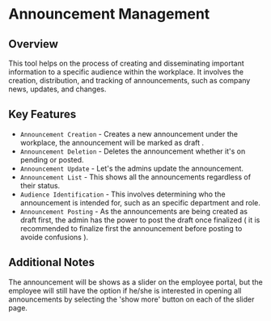 # Announcement Management

## Overview

This tool helps on the process of creating and disseminating important information to a specific audience within the workplace. It involves the creation, distribution, and tracking of announcements, such as company news, updates, and changes.

## Key Features

* `Announcement Creation` - Creates a new announcement under the workplace, the announcement will be marked as draft .
* `Announcement Deletion` - Deletes the announcement whether it's on pending or posted.
* `Announcement Update` - Let's the admins update the announcement.
* `Announcement List` - This shows all the announcements regardless of their status.
* `Audience Identification` - This involves determining who the announcement is intended for, such as an specific department and role.
* `Announcement Posting` - As the announcements are being created as draft first, the admin has the power to post the draft once finalized ( it is recommended to finalize first the announcement before posting to avoide confusions ).

## Additional Notes

The announcement will be shows as a slider on the employee portal, but the employee will still have the option if he/she is interested in opening all announcements by selecting the 'show more' button on each of the slider page. 